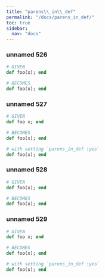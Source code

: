 ```yaml
---
title: "parens\\_in\\_def"
permalink: "/docs/parens_in_def/"
toc: true
sidebar:
  nav: "docs"
---
```

### unnamed 526
```ruby
# GIVEN
def foo(x); end
```
```ruby
# BECOMES
def foo(x); end
```
### unnamed 527
```ruby
# GIVEN
def foo x; end
```
```ruby
# BECOMES
def foo(x); end
```
```ruby
# with setting `parens_in_def :yes`
def foo(x); end
```
### unnamed 528
```ruby
# GIVEN
def foo(x); end
```
```ruby
# BECOMES
def foo(x); end
```
### unnamed 529
```ruby
# GIVEN
def foo x; end
```
```ruby
# BECOMES
def foo(x); end
```
```ruby
# with setting `parens_in_def :yes`
def foo(x); end
```
